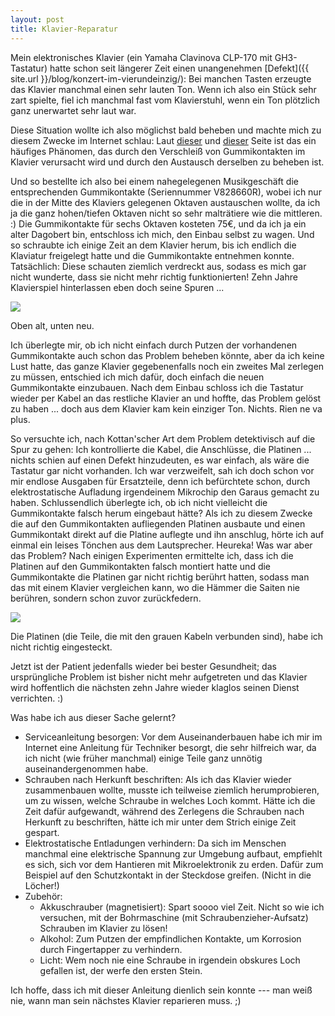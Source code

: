```yaml
---
layout: post
title: Klavier-Reparatur
---
```


Mein elektronisches Klavier (ein Yamaha Clavinova CLP-170 mit GH3-Tastatur) hatte schon seit längerer Zeit einen unangenehmen [Defekt]({{ site.url }}/blog/konzert-im-vierundeinzig/): Bei manchen Tasten erzeugte das Klavier manchmal einen sehr lauten Ton. Wenn ich also ein Stück sehr zart spielte, fiel ich manchmal fast vom Klavierstuhl, wenn ein Ton plötzlich ganz unerwartet sehr laut war.

Diese Situation wollte ich also möglichst bald beheben und machte mich zu diesem Zwecke im Internet schlau: Laut [dieser](http://www.pianoworld.com/forum/ubbthreads.php/topics/1402728/Yamaha%20CLP:%20Fixing%20hammer%20sens.html) und [dieser](http://www.fixya.com/support/t1004118-yamaha_digital_piano_clp_170) Seite ist das ein häufiges Phänomen, das durch den Verschleiß von Gummikontakten im Klavier verursacht wird und durch den Austausch derselben zu beheben ist.

Und so bestellte ich also bei einem nahegelegenen Musikgeschäft die entsprechenden Gummikontakte (Seriennummer V828660R), wobei ich nur die in der Mitte des Klaviers gelegenen Oktaven austauschen wollte, da ich ja die ganz hohen/tiefen Oktaven nicht so sehr malträtiere wie die mittleren. :) Die Gummikontakte für sechs Oktaven kosteten 75€, und da ich ja ein alter Dagobert bin, entschloss ich mich, den Einbau selbst zu wagen. Und so schraubte ich einige Zeit an dem Klavier herum, bis ich endlich die Klaviatur freigelegt hatte und die Gummikontakte entnehmen konnte. Tatsächlich: Diese schauten ziemlich verdreckt aus, sodass es mich gar nicht wunderte, dass sie nicht mehr richtig funktionierten! Zehn Jahre Klavierspiel hinterlassen eben doch seine Spuren ...

<div class="img-container">
  <img src="{{ site.url }}/media/2013-10-01-klavier-reparatur/Photo3928.jpg" />
    
  <p>Oben alt, unten neu.</p>
</div>

Ich überlegte mir, ob ich nicht einfach durch Putzen der vorhandenen Gummikontakte auch schon das Problem beheben könnte, aber da ich keine Lust hatte, das ganze Klavier gegebenenfalls noch ein zweites Mal zerlegen zu müssen, entschied ich mich dafür, doch einfach die neuen Gummikontakte einzubauen. Nach dem Einbau schloss ich die Tastatur wieder per Kabel an das restliche Klavier an und hoffte, das Problem gelöst zu haben ... doch aus dem Klavier kam kein einziger Ton. Nichts. Rien ne va plus.

So versuchte ich, nach Kottan'scher Art dem Problem detektivisch auf die Spur zu gehen: Ich kontrollierte die Kabel, die Anschlüsse, die Platinen ... nichts schien auf einen Defekt hinzudeuten, es war einfach, als wäre die Tastatur gar nicht vorhanden. Ich war verzweifelt, sah ich doch schon vor mir endlose Ausgaben für Ersatzteile, denn ich befürchtete schon, durch elektrostatische Aufladung irgendeinem Mikrochip den Garaus gemacht zu haben. Schlussendlich überlegte ich, ob ich nicht vielleicht die Gummikontakte falsch herum eingebaut hätte? Als ich zu diesem Zwecke die auf den Gummikontakten aufliegenden Platinen ausbaute und einen Gummikontakt direkt auf die Platine auflegte und ihn anschlug, hörte ich auf einmal ein leises Tönchen aus dem Lautsprecher. Heureka! Was war aber das Problem? Nach einigen Experimenten ermittelte ich, dass ich die Platinen auf den Gummikontakten falsch montiert hatte und die Gummikontakte die Platinen gar nicht richtig berührt hatten, sodass man das mit einem Klavier vergleichen kann, wo die Hämmer die Saiten nie berühren, sondern schon zuvor zurückfedern.

<div class="img-container">
  <img src="{{ site.url }}/media/2013-10-01-klavier-reparatur/Photo3931.jpg" />
    
  <p>Die Platinen (die Teile, die mit den grauen Kabeln verbunden sind), habe ich nicht richtig eingesteckt.</p>
</div>

Jetzt ist der Patient jedenfalls wieder bei bester Gesundheit; das ursprüngliche Problem ist bisher nicht mehr aufgetreten und das Klavier wird hoffentlich die nächsten zehn Jahre wieder klaglos seinen Dienst verrichten. :)

Was habe ich aus dieser Sache gelernt?

* Serviceanleitung besorgen: Vor dem Auseinanderbauen habe ich mir im Internet eine Anleitung für Techniker besorgt, die sehr hilfreich war, da ich nicht (wie früher manchmal) einige Teile ganz unnötig auseinandergenommen habe.
* Schrauben nach Herkunft beschriften: Als ich das Klavier wieder zusammenbauen wollte, musste ich teilweise ziemlich herumprobieren, um zu wissen, welche Schraube in welches Loch kommt. Hätte ich die Zeit dafür aufgewandt, während des Zerlegens die Schrauben nach Herkunft zu beschriften, hätte ich mir unter dem Strich einige Zeit gespart.
* Elektrostatische Entladungen verhindern: Da sich im Menschen manchmal eine elektrische Spannung zur Umgebung aufbaut, empfiehlt es sich, sich vor dem Hantieren mit Mikroelektronik zu erden. Dafür zum Beispiel auf den Schutzkontakt in der Steckdose greifen. (Nicht in die Löcher!)
* Zubehör: 
  * Akkuschrauber (magnetisiert): Spart soooo viel Zeit. Nicht so wie ich versuchen, mit der Bohrmaschine (mit Schraubenzieher-Aufsatz) Schrauben im Klavier zu lösen!
  * Alkohol: Zum Putzen der empfindlichen Kontakte, um Korrosion durch Fingertapper zu verhindern.
  * Licht: Wem noch nie eine Schraube in irgendein obskures Loch gefallen ist, der werfe den ersten Stein.

Ich hoffe, dass ich mit dieser Anleitung dienlich sein konnte --- man weiß nie, wann man sein nächstes Klavier reparieren muss. ;)
